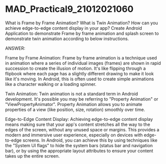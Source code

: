 # MAD_Practical9_21012021060


 What is Frame by Frame Animation? What is Twin Animation? How can you achieve edge-to-edge content display in your app?  Create Android Application to demonstrate Frame by frame animation and splash screen to demonstrate twin animation according to below instructions.

ANSWER:

Frame by Frame Animation:
Frame by frame animation is a technique used in animation where a series of individual images (frames) are shown in rapid succession to create the illusion of motion.
It's like flipping through a flipbook where each page has a slightly different drawing to make it look like it's moving.
In Android, this is often used to create simple animations like a character walking or a loading spinner.

Twin Animation:
Twin animation is not a standard term in Android development. It's possible you may be referring to "Property Animation" or "ViewPropertyAnimator".
Property Animation allows you to animate properties of a view (like position, size, rotation) smoothly over time.

Edge-to-Edge Content Display:
Achieving edge-to-edge content display means making sure that your app's content stretches all the way to the edges of the screen, without any unused space or margins.
This provides a modern and immersive user experience, especially on devices with edge-to-edge screens.
In Android, you can achieve this by using techniques like the "System UI flags" to hide the system bars (status bar and navigation bar), or by using the appropriate layout attributes to ensure your content takes up the entire screen.
